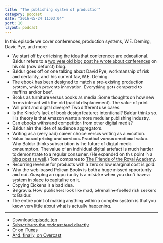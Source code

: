 ```yaml
---
title: "The publishing system of production"
category: podcast
date: "2016-05-24 11:03:04"
sort: 10
layout: podcast
---
```


In this episode we cover conferences, production systems, W.E. Deming, David Pye, and more


* We start off by criticising the idea that conferences are educational. Baldur refers to a [two year old blog post he wrote about conferences](https://studiotendra.com/2014/11/13/on-conference/) on his old (now defunct) blog.
* Baldur goes off on one talking about David Pye, workmanship of risk and certainty, and, his current fav, W.E. Deming.
* The ebook has been designed to match a pre-existing production system, which prevents innovation. Everything gets compared to muffins and/or beef.
* Books as furniture versus books as media. Some thoughts on how new forms interact with the old (partial displacement). The value of print.
* Will print and digital diverge? Two different use cases.
* Is the Kindle's lack of book design features intentional? Baldur thinks so. His theory is that Amazon wants a more modular publishing industry.
* Can ebooks withstand competition from other digital media?
* Baldur airs the idea of audience aggregators.
* Writing as a (very bad) career choice versus writing as a vocation.
* Value-based pricing and services. Practical versus emotional value. Why Baldur thinks subscription is the future of digital media consumption. The value of an individual digital artefact is much harder to demonstrate to a regular consumer. (He [expanded on this point in a blog post as well](https://www.baldurbjarnason.com/notes/zero-marginal-cost/).) Tom compares to [The Friends of the Royal Academy](https://www.royalacademy.org.uk/page/friends-of-the-royal-academy).
* Recurring revenue for products with a zero or low marginal cost is gold.
* Why the web-based Pelican Books is both a huge missed opportunity and not. Grasping an opportunity is a mistake when you don't have a system in place to capitalise on it.
* Copying Dickens is a bad idea.
* Belgravia. How publishers look like mad, adrenaline-fuelled risk seekers to Baldur.
* The entire point of making anything within a complex system is that you know very little about what is actually happening.

***

* Download <a href="http://thisisnotabook.baldurbjarnason.com/podcast/thisisnotthefutureofthebook-episode10.mp3" target="_blank">episode ten</a>
* [Subscribe to the podcast feed directly](http://feedpress.me/thissnotthefutureofthebook)
* [Or on iTunes](https://itunes.apple.com/gb/podcast/this-is-not-future-book/id1038121104)
* <a href="https://overcast.fm/itunes1038121104/this-is-not-the-future-of-the-book">And, finally, on Overcast</a>
